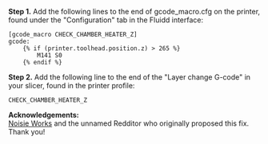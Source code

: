 __Step 1.__ Add the following lines to the end of gcode_macro.cfg on the printer, found under the "Configuration" tab in the Fluidd interface:

```
[gcode_macro CHECK_CHAMBER_HEATER_Z]
gcode:
    {% if (printer.toolhead.position.z) > 265 %}
        M141 S0
    {% endif %}
```

__Step 2.__ Add the following line to the end of the "Layer change G-code" in your slicer, found in the printer profile:

```
CHECK_CHAMBER_HEATER_Z
```

__Acknowledgements:__  
[Noisie Works](https://www.youtube.com/@NoizieWorks) and the unnamed Redditor who originally proposed this fix.  Thank you!
